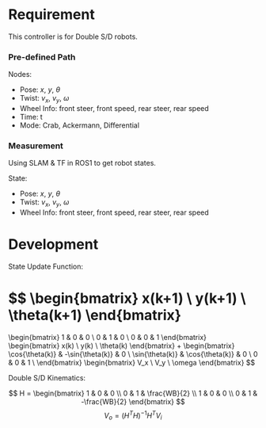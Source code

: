 # Requirement

This controller is for Double S/D robots.

### Pre-defined Path

Nodes:
- Pose: $x$, $y$, $\theta$
- Twist: $v_x$, $v_y$, $\omega$
- Wheel Info: front steer, front speed, rear steer, rear speed
- Time: t
- Mode: Crab, Ackermann, Differential

### Measurement

Using SLAM & TF in ROS1 to get robot states.

State:
- Pose: $x$, $y$, $\theta$
- Twist: $v_x$, $v_y$, $\omega$
- Wheel Info: front steer, front speed, rear steer, rear speed


# Development

State Update Function:

$$
\begin{bmatrix}
    x(k+1) \\ y(k+1) \\ \theta(k+1)
\end{bmatrix}
=
\begin{bmatrix}
    1 & 0 & 0 \\
    0 & 1 & 0 \\
    0 & 0 & 1
\end{bmatrix}
\begin{bmatrix}
    x(k) \\ y(k) \\ \theta(k)
\end{bmatrix}
+
\begin{bmatrix}
    \cos{\theta(k)} & -\sin{\theta(k)} & 0 \\
    \sin{\theta(k)} & \cos{\theta(k)} & 0 \\
    0 & 0 & 1 \\
\end{bmatrix}
\begin{bmatrix}
    V_x \\ V_y \\ \omega
\end{bmatrix}
$$

Double S/D Kinematics:

$$
H = 
\begin{bmatrix}
    1 & 0 & 0 \\
    0 & 1 & \frac{WB}{2} \\
    1 & 0 & 0 \\
    0 & 1 & -\frac{WB}{2}
\end{bmatrix}
$$
$$
V_o = (H^TH)^{-1}H^T V_i
$$

